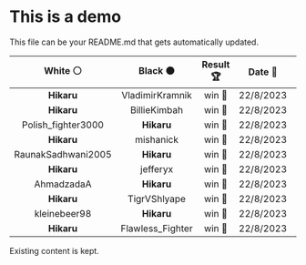 # This is a demo

This file can be your README.md that gets automatically updated.

<!--START_SECTION:chessStats-->
<!-- Automatically generated with https://github.com/Balastrong/chess-stats-action -->

| White ⚪ | Black ⚫ | Result 🏆 | Date 📅 | Position 🗺️ |
|:---:|:---:|:---:|:---:|:---:|
| **Hikaru** | VladimirKramnik | win 🥇 | 22/8/2023 | <a href="http://www.ee.unb.ca/cgi-bin/tervo/fen.pl?select=8/4Bp2/4b3/1pk5/3pBPn1/PP6/3K4/8 b - -">Link</a> |
| **Hikaru** | BillieKimbah | win 🥇 | 22/8/2023 | <a href="http://www.ee.unb.ca/cgi-bin/tervo/fen.pl?select=8/7p/4Q1p1/6N1/1n3P2/2K1P1k1/8/1r6 b - -">Link</a> |
| Polish_fighter3000 | **Hikaru** | win 🥇 | 22/8/2023 | <a href="http://www.ee.unb.ca/cgi-bin/tervo/fen.pl?select=8/1p1k1pN1/p3p1n1/3pP3/P2P2PP/2r2Q1K/3R1P2/6q1 w - -">Link</a> |
| **Hikaru** | mishanick | win 🥇 | 22/8/2023 | <a href="http://www.ee.unb.ca/cgi-bin/tervo/fen.pl?select=2B3k1/4rppp/1p1q4/2np1b2/1Q2n3/P1N1PN2/1P3PPP/3R1RK1 b - -">Link</a> |
| RaunakSadhwani2005 | **Hikaru** | win 🥇 | 22/8/2023 | <a href="http://www.ee.unb.ca/cgi-bin/tervo/fen.pl?select=8/1p1q1k1p/p1p2pbP/1P2p3/2P5/3r2p1/P3QPB1/4R1K1 b - -">Link</a> |
| **Hikaru** | jefferyx | win 🥇 | 22/8/2023 | <a href="http://www.ee.unb.ca/cgi-bin/tervo/fen.pl?select=7k/R7/8/5B2/7P/1P2P3/2r3P1/4n1K1 b - -">Link</a> |
| AhmadzadaA | **Hikaru** | win 🥇 | 22/8/2023 | <a href="http://www.ee.unb.ca/cgi-bin/tervo/fen.pl?select=8/8/1Q1P2k1/2pn4/P5q1/1P2K3/5P2/8 w - -">Link</a> |
| **Hikaru** | TigrVShlyape | win 🥇 | 22/8/2023 | <a href="http://www.ee.unb.ca/cgi-bin/tervo/fen.pl?select=4r2k/p5p1/1p1R2Np/5q1P/1P2n3/P4QP1/5PK1/8 b - -">Link</a> |
| kleinebeer98 | **Hikaru** | win 🥇 | 22/8/2023 | <a href="http://www.ee.unb.ca/cgi-bin/tervo/fen.pl?select=1r4k1/7p/p3p1p1/2PpQ3/1P6/P3br2/4N1PP/6K1 w - -">Link</a> |
| **Hikaru** | Flawless_Fighter | win 🥇 | 22/8/2023 | <a href="http://www.ee.unb.ca/cgi-bin/tervo/fen.pl?select=8/R7/6pk/7p/pP5P/P7/5PPK/1r6 b - -">Link</a> |

<!--END_SECTION:chessStats-->

Existing content is kept.
